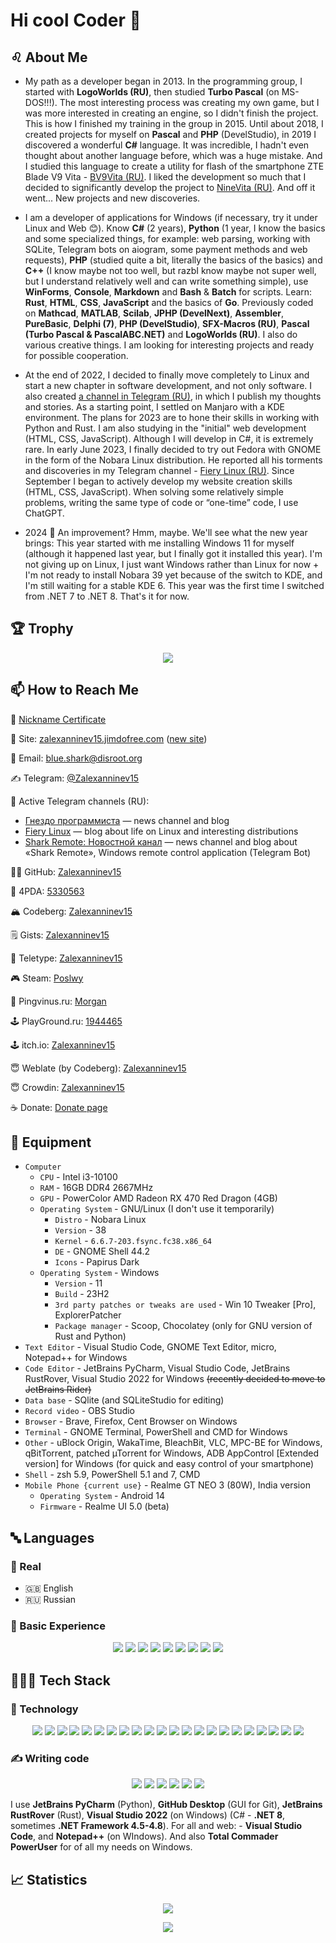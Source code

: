 # Hi cool Coder 🤘

## ♌ About Me

- My path as a developer began in 2013. In the programming group, I started with **LogoWorlds (RU)**, then studied **Turbo Pascal** (on MS-DOS!!!). The most interesting process was creating my own game, but I was more interested in creating an engine, so I didn't finish the project. This is how I finished my training in the group in 2015. Until about 2018, I created projects for myself on **Pascal** and **PHP** (DevelStudio), in 2019 I discovered a wonderful **C#** language. It was incredible, I hadn't even thought about another language before, which was a huge mistake. And I studied this language to create a utility for flash of the smartphone ZTE Blade V9 Vita - [BV9Vita (RU)](https://4pda.to/forum/index.php?showtopic=952274&view=findpost&p=88382383). I liked the development so much that I decided to significantly develop the project to [NineVita (RU)](https://4pda.to/forum/index.php?showtopic=952274&view=findpost&p=91409816). And off it went... New projects and new discoveries.

- I am a developer of applications for Windows (if necessary, try it under Linux and Web 😊). Know **C#** (2 years), **Python** (1 year, I know the basics and some specialized things, for example: web parsing, working with SQLite, Telegram bots on aiogram, some payment methods and web requests), **PHP** (studied quite a bit, literally the basics of the basics) and **C++** (I know maybe not too well, but razbI know maybe not super well, but I understand relatively well and can write something simple), use **WinForms**, **Console**, **Markdown** and **Bash** & **Batch** for scripts. Learn: **Rust**, **HTML**, **CSS**, **JavaScript** and the basics of **Go**. Previously coded on **Mathcad**, **MATLAB**, **Scilab**, **JPHP (DevelNext)**, **Assembler**, **PureBasic**, **Delphi (7)**, **PHP (DevelStudio)**, **SFX-Macros (RU)**, **Pascal (Turbo Pascal & PascalABC.NET)** and **LogoWorlds (RU)**. I also do various creative things. I am looking for interesting projects and ready for possible cooperation.

- At the end of 2022, I decided to finally move completely to Linux and start a new chapter in software development, and not only software. I also created [a channel in Telegram (RU)](https://ttttt.me/FieryLinux), in which I publish my thoughts and stories. As a starting point, I settled on Manjaro with a KDE environment. The plans for 2023 are to hone their skills in working with Python and Rust. I am also studying in the "initial" web development (HTML, CSS, JavaScript). Although I will develop in C#, it is extremely rare. In early June 2023, I finally decided to try out Fedora with GNOME in the form of the Nobara Linux distribution. He reported all his torments and discoveries in my Telegram channel - [Fiery Linux (RU)](https://ttttt.me/FieryLinux). Since September I began to actively develop my website creation skills (HTML, CSS, JavaScript). When solving some relatively simple problems, writing the same type of code or “one-time” code, I use ChatGPT.

- 2024 👀 An improvement? Hmm, maybe. We'll see what the new year brings: This year started with me installing Windows 11 for myself (although it happened last year, but I finally got it installed this year). I'm not giving up on Linux, I just want Windows rather than Linux for now + I'm not ready to install Nobara 39 yet because of the switch to KDE, and I'm still waiting for a stable KDE 6. This year was the first time I switched from .NET 7 to .NET 8. That's it for now.

## 🏆 Trophy

<p align="center">
   <img src="https://github-profile-trophy.vercel.app/?username=Zalexanninev15&theme=algolia&no-frame=true&margin-w=7&margin-h=7&rank=A,AAA,AA,B,BB,BBB,SECRET&row=2&column=3)">
</p>


## 📫 How to Reach Me

  🤠 [Nickname Certificate](https://mynickname.com/en/Zalexanninev15)

  👤 Site: [zalexanninev15.jimdofree.com](https://zalexanninev15.jimdofree.com) ([new site](https://zalexanninev15.pfm.live))

  📨 Email: [blue.shark@disroot.org](mailto:blue.shark@disroot.org)
  
  ✍ Telegram: [@Zalexanninev15](https://t.me/Zalexanninev15)

  📰 Active Telegram channels (RU):
  - [Гнездо программиста](https://ttttt.me/Zalexanninev15_News) — news channel and blog
  - [Fiery Linux](https://ttttt.me/FieryLinux) — blog about life on Linux and interesting distributions
  - [Shark Remote: Новостной канал](https://ttttt.me/NewsWiT) — news channel and blog about «Shark Remote», Windows remote control application (Telegram Bot)

  👨‍💻 GitHub: [Zalexanninev15](https://github.com/Zalexanninev15)
  
  📱 4PDA: [5330563](https://4pda.ru/forum/index.php?showuser=5330563)

  🏔 Codeberg: [Zalexanninev15](https://codeberg.org/Zalexanninev15)

  🗒️ Gists: [Zalexanninev15](https://gist.github.com/Zalexanninev15)

  📝 Teletype: [Zalexanninev15](https://teletype.in/@zalexanninev15)

  🎮 Steam: [Poslwy](https://steamcommunity.com/id/Poslwy)
  
  🐧 Pingvinus.ru: [Morgan](https://pingvinus.ru/user/morgan)

  🕹️ PlayGround.ru: [1944465](https://users.playground.ru/1944465)

  🕹 itch.io: [Zalexanninev15](https://zalexanninev15.itch.io)

  😇 Weblate (by Codeberg): [Zalexanninev15](https://translate.codeberg.org/user/Zalexanninev15)
  
  😇 Crowdin: [Zalexanninev15](https://crowdin.com/profile/Zalexanninev15)

  ☕️ Donate: [Donate page](https://teletype.in/@zalexanninev15/donate)

## 🧰 Equipment

- `Computer`
  - `CPU` - Intel i3-10100
  - `RAM` - 16GB DDR4 2667MHz
  - `GPU` - PowerColor AMD Radeon RX 470 Red Dragon (4GB)
  - `Operating System` - GNU/Linux (I don't use it temporarily)
    - `Distro` - Nobara Linux
    - `Version` - 38
    - `Kernel` - `6.6.7-203.fsync.fc38.x86_64`
    - `DE` - GNOME Shell 44.2
    - `Icons` - Papirus Dark
  - `Operating System` - Windows
    - `Version` - 11
    - `Build` - 23H2
    - `3rd party patches or tweaks are used` - Win 10 Tweaker [Pro], ExplorerPatcher
    - `Package manager` - Scoop, Chocolatey (only for GNU version of Rust and Python)
- `Text Editor` - Visual Studio Code, GNOME Text Editor, micro, Notepad++ for Windows
- `Code Editor` - JetBrains PyCharm, Visual Studio Code, JetBrains RustRover, Visual Studio 2022 for Windows ~~(recently decided to move to JetBrains Rider)~~
- `Data base` - SQlite (and SQLiteStudio for editing)
- `Record video` - OBS Studio
- `Browser` - Brave, Firefox, Cent Browser on Windows
- `Terminal` - GNOME Terminal, PowerShell and CMD for Windows
- `Other` - uBlock Origin, WakaTime, BleachBit, VLC, MPC-BE for Windows, qBitTorrent, patched µTorrent for Windows, ADB AppControl [Extended version] for Windows (for quick and easy control of your smartphone)
- `Shell` - zsh 5.9, PowerShell 5.1 and 7, CMD
- `Mobile Phone {current use}` - Realme GT NEO 3 (80W), India version
  - `Operating System` - Android 14
  - `Firmware` - Realme UI 5.0 (beta)

## 🔤 Languages

### 👥 Real

- 🇬🇧 English
- 🇷🇺 Russian

### 📖 Basic Experience

<p align="center">
   <span>
  <img src="https://img.shields.io/badge/rust-%23000000.svg?&style=for-the-badge&logo=rust&logoColor=white" />
  <img src="https://img.shields.io/badge/python-%233776AB.svg?&style=for-the-badge&logo=python&logoColor=white" />
  <img src="https://img.shields.io/badge/C%23-%23239120.svg?&style=for-the-badge&logo=c%20sharp&logoColor=white" />
  <img src="https://img.shields.io/badge/HTML-%23E34F26.svg?style=for-the-badge&logo=html5&logoColor=white"/>
  <img src="https://img.shields.io/badge/CSS-%231572B6.svg?style=for-the-badge&logo=css3&logoColor=white"/>
  <img src="https://img.shields.io/badge/JavaScript-%23F7DF1E.svg?style=for-the-badge&logo=javascript&logoColor=black"/>
  <img src="https://img.shields.io/badge/GNU_Bash-%234EAA25.svg?&style=for-the-badge&logo=gnubash&logoColor=black" />
  <img src="https://img.shields.io/badge/php-%23777BB4.svg?&style=for-the-badge&logo=php&logoColor=white" />
  <img src="https://img.shields.io/badge/c++-%2300599C.svg?style=for-the-badge&logo=c%2B%2B&logoColor=white" />
</span>
</p>

## 👨🏻‍💻 Tech Stack

### 🧠 Technology

<p align="center">
<span>
  <img src="https://img.shields.io/badge/chatGPT-74aa9c?style=for-the-badge&logo=openai&logoColor=white" />
    <img src="https://img.shields.io/badge/.NET-%23512BD4.svg?&style=for-the-badge&logo=dotnet&logoColor=white" />
    <img src="https://img.shields.io/badge/Windows_API-%230078D4.svg?&style=for-the-badge&logo=windowsxp&logoColor=white" />
    <img src="https://img.shields.io/badge/PyPI-%233775A9.svg?&style=for-the-badge&logo=pypi&logoColor=white" />
      <img src="https://img.shields.io/badge/PySide-%2341CD52.svg?&style=for-the-badge&logo=qt&logoColor=white" />
  <img src="https://img.shields.io/badge/telegram_bot_api-%2326A5E4.svg?&style=for-the-badge&logo=telegram&logoColor=white" />
  <img src="https://img.shields.io/badge/sqlite-%2307405e.svg?style=for-the-badge&logo=sqlite&logoColor=white">
    <img src="https://img.shields.io/badge/markdown-%23000000.svg?&style=for-the-badge&logo=markdown&logoColor=white" />
    <img src="https://img.shields.io/badge/insomnia-%234000BF.svg?&style=for-the-badge&logo=insomnia&logoColor=white" />
  <img src="https://img.shields.io/badge/github-%23181717.svg?&style=for-the-badge&logo=github&logoColor=white" />
    <img src="https://img.shields.io/badge/codeberg-%232185D0.svg?&style=for-the-badge&logo=codeberg&logoColor=white" />
    <img src="https://img.shields.io/badge/virustotal-%23394EFF.svg?&style=for-the-badge&logo=virustotal&logoColor=white" />
     <img src="https://img.shields.io/badge/virtualbox-%23183A61.svg?&style=for-the-badge&logo=virtualbox&logoColor=white" />
     <img src="https://img.shields.io/badge/vmware_workstation_pro-%23607078.svg?&style=for-the-badge&logo=vmware&logoColor=white" />
 <img src="https://img.shields.io/badge/bootstrap-%23563D7C.svg?style=for-the-badge&logo=bootstrap&logoColor=white">
    <img src="https://img.shields.io/badge/wireguard-%2388171A.svg?&style=for-the-badge&logo=wireguard&logoColor=white" />
  <img src="https://img.shields.io/badge/.ENV-%23ECD53F.svg?&style=for-the-badge&logo=dotenv&logoColor=black" />
  <img src="https://img.shields.io/badge/wireshark-%231679A7.svg?&style=for-the-badge&logo=wireshark&logoColor=white" />
    <img src="https://img.shields.io/badge/selenium-%2343B02A.svg?&style=for-the-badge&logo=selenium&logoColor=white" />
    <img src="https://img.shields.io/badge/powershell-%235391FE.svg?&style=for-the-badge&logo=powershell&logoColor=white" />
  <img src="https://img.shields.io/badge/figma-%23F24E1E.svg?style=for-the-badge&logo=figma&logoColor=white">
    <img src="https://img.shields.io/badge/telegraph-%23FAFAFA.svg?&style=for-the-badge&logo=telegraph&logoColor=black" />
</span>
</p>

### ✍️ Writing code

<p align="center">
<span>
        <img src="https://img.shields.io/badge/Visual_Studio_Code-%23007ACC.svg?&style=for-the-badge&logo=visualstudiocode&logoColor=white" />
        <img src="https://img.shields.io/badge/pycharm-ABEFB8.svg?&style=for-the-badge&logo=pycharm&logoColor=black" />
        <img src="https://img.shields.io/badge/GitHub_Desktop-24292E?style=for-the-badge&logo=github&logoColor=#692786" />
        <img src="https://img.shields.io/badge/Visual_Studio_2022-473EA3?style=for-the-badge&logo=visualstudio&logoColor=#8661C5" />
        <img src="https://img.shields.io/badge/Notepad++-A9F37E?style=for-the-badge&logo=notepadplusplus&logoColor=black" />
        <img src="https://img.shields.io/badge/RustRover-000000.svg?&style=for-the-badge&logo=Rust&logoColor=white" />
</span>
</p>

I use **JetBrains PyCharm** (Python), **GitHub Desktop** (GUI for Git), **JetBrains RustRover** (Rust), **Visual Studio 2022** (on Windows) (C# - **.NET 8**, sometimes **.NET Framework 4.5-4.8**). For all and web: - **Visual Studio Code**, and **Notepad++** (on WIndows). And also **Total Commader PowerUser** for of all my needs on Windows.

## 📈 Statistics

<p align="center">
<img align="center" src="https://github-readme-stats.vercel.app/api/wakatime?username=LuaSMA&theme=github_dark&layout=compact&hide_border=true" />
</p>
<p align="center">
<img align="center" src="https://raw.githubusercontent.com/Zalexanninev15/Zalexanninev15/92458ef87c799d568fe63bd3bf5768b52887f891/images/userstats.svg" />
</p>
